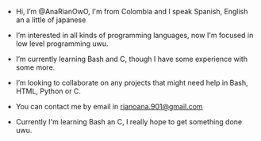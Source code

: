 -  Hi, I’m @AnaRianOwO, I'm from Colombia and I speak Spanish, English an a little of japanese
-  I’m interested in all kinds of programming languages, now I'm focused in low level programming uwu.
-  I’m currently learning Bash and C, though I have some experience with some more.
-  I’m looking to collaborate on any projects that might need help in Bash, HTML, Python or C.
-  You can contact me by email in rianoana.901@gmail.com

- Currently I'm learning Bash an C, I really hope to get something done uwu.

<!---
AnaRianOwO/AnaRianOwO is a ✨ special ✨ repository because its `README.md` (this file) appears on your GitHub profile.
You can click the Preview link to take a look at your changes.
--->
